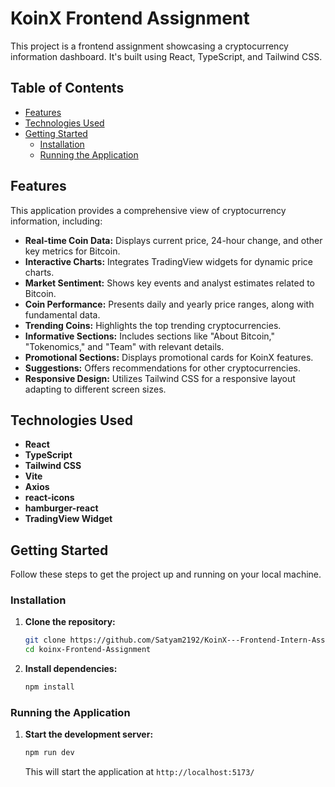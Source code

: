 # KoinX Frontend Assignment

This project is a frontend assignment showcasing a cryptocurrency information dashboard. It's built using React, TypeScript, and Tailwind CSS.

## Table of Contents

*   [Features](#features)
*   [Technologies Used](#technologies-used)
*   [Getting Started](#getting-started)
    *   [Installation](#installation)
    *   [Running the Application](#running-the-application)

## Features

This application provides a comprehensive view of cryptocurrency information, including:

*   **Real-time Coin Data:** Displays current price, 24-hour change, and other key metrics for Bitcoin.
*   **Interactive Charts:** Integrates TradingView widgets for dynamic price charts.
*   **Market Sentiment:** Shows key events and analyst estimates related to Bitcoin.
*   **Coin Performance:**  Presents daily and yearly price ranges, along with fundamental data.
*   **Trending Coins:** Highlights the top trending cryptocurrencies.
*   **Informative Sections:** Includes sections like "About Bitcoin," "Tokenomics," and "Team" with relevant details.
*   **Promotional Sections:** Displays promotional cards for KoinX features.
*   **Suggestions:** Offers recommendations for other cryptocurrencies.
*   **Responsive Design:**  Utilizes Tailwind CSS for a responsive layout adapting to different screen sizes.

## Technologies Used

*   **React** 
*   **TypeScript** 
*   **Tailwind CSS** 
*   **Vite** 
*   **Axios** 
*   **react-icons** 
*   **hamburger-react** 
*   **TradingView Widget** 

## Getting Started

Follow these steps to get the project up and running on your local machine.

### Installation

1. **Clone the repository:**

    ```bash
    git clone https://github.com/Satyam2192/KoinX---Frontend-Intern-Assignment.git
    cd koinx-Frontend-Assignment
    ```

2. **Install dependencies:**

    ```bash
    npm install
    ```

### Running the Application

1. **Start the development server:**

    ```bash
    npm run dev
    ```

    This will start the application at `http://localhost:5173/`
